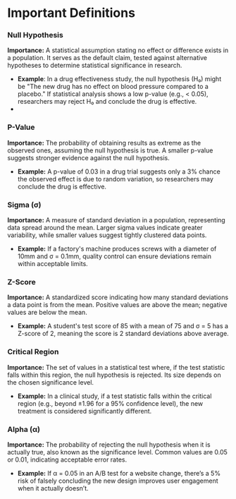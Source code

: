 # Important Definitions
### Null Hypothesis
**Importance:** A statistical assumption stating no effect or difference exists in a population. It serves as the default claim, tested against alternative hypotheses to determine statistical significance in research.
- **Example**: In a drug effectiveness study, the null hypothesis (H₀) might be "The new drug has no effect on blood pressure compared to a placebo." If statistical analysis shows a low p-value (e.g., < 0.05), researchers may reject H₀ and conclude the drug is effective.
- 
### P-Value
**Importance:** The probability of obtaining results as extreme as the observed ones, assuming the null hypothesis is true. A smaller p-value suggests stronger evidence against the null hypothesis.
- **Example:** A p-value of 0.03 in a drug trial suggests only a 3% chance the observed effect is due to random variation, so researchers may conclude the drug is effective.

### Sigma (σ)
**Importance:** A measure of standard deviation in a population, representing data spread around the mean. Larger sigma values indicate greater variability, while smaller values suggest tightly clustered data points.
- **Example:** If a factory's machine produces screws with a diameter of 10mm and σ = 0.1mm, quality control can ensure deviations remain within acceptable limits.

### Z-Score
**Importance:** A standardized score indicating how many standard deviations a data point is from the mean. Positive values are above the mean; negative values are below the mean.
- **Example:** A student's test score of 85 with a mean of 75 and σ = 5 has a Z-score of 2, meaning the score is 2 standard deviations above average.

### Critical Region
**Importance:** The set of values in a statistical test where, if the test statistic falls within this region, the null hypothesis is rejected. Its size depends on the chosen significance level.
- **Example:** In a clinical study, if a test statistic falls within the critical region (e.g., beyond ±1.96 for a 95% confidence level), the new treatment is considered significantly different.

### Alpha (α)
**Importance:** The probability of rejecting the null hypothesis when it is actually true, also known as the significance level. Common values are 0.05 or 0.01, indicating acceptable error rates.
- **Example:** If α = 0.05 in an A/B test for a website change, there’s a 5% risk of falsely concluding the new design improves user engagement when it actually doesn’t.

